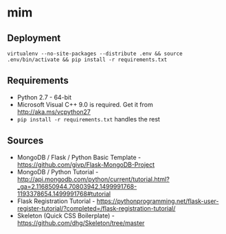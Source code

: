 # mim

## Deployment
```
virtualenv --no-site-packages --distribute .env && source .env/bin/activate && pip install -r requirements.txt
```

## Requirements
* Python 2.7 - 64-bit
* Microsoft Visual C++ 9.0 is required. Get it from http://aka.ms/vcpython27
* `pip install -r requirements.txt` handles the rest

## Sources
* MongoDB / Flask / Python Basic Template - https://github.com/givp/Flask-MongoDB-Project
* MongoDB / Python Tutorial - http://api.mongodb.com/python/current/tutorial.html?_ga=2.116850944.70803942.1499991768-1193378654.1499991768#tutorial
* Flask Registration Tutorial - https://pythonprogramming.net/flask-user-register-tutorial/?completed=/flask-registration-tutorial/
* Skeleton (Quick CSS Boilerplate) - https://github.com/dhg/Skeleton/tree/master
